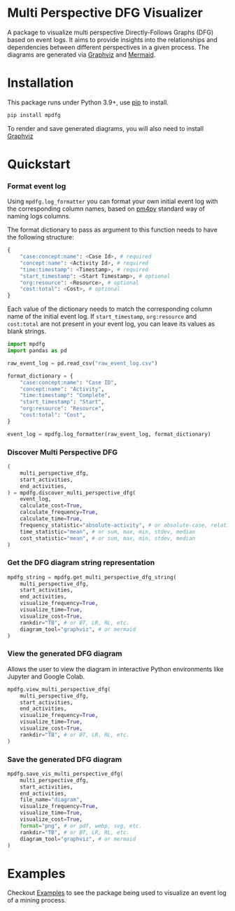# Multi Perspective DFG Visualizer

 A package to visualize multi perspective Directly-Follows Graphs (DFG) based on event logs. It aims to provide insights into the relationships and dependencies between different perspectives in a given process. The diagrams are generated via [Graphviz](https://www.graphviz.org) and  [Mermaid](https://mermaid.js.org).


# Installation
This package runs under Python 3.9+, use [pip](https://pip.pypa.io/en/stable/) to install.
```sh
pip install mpdfg
```
To render and save generated diagrams, you will also need to install [Graphviz](https://www.graphviz.org)

# Quickstart

### Format event log
Using `mpdfg.log_formatter` you can format your own initial event log with the corresponding column names, based on [pm4py](https://pm4py.fit.fraunhofer.de) standard way of naming logs columns.

The format dictionary to pass as argument to this function needs to have the following structure:
```py
{
    "case:concept:name": <Case Id>, # required
    "concept:name": <Activity Id>, # required
    "time:timestamp": <Timestamp>, # required
    "start_timestamp": <Start Timestamp>, # optional
    "org:resource": <Resource>, # optional
    "cost:total": <Cost>, # optional
}
```

Each value of the dictionary needs to match the corresponding column name of the initial event log. If `start_timestamp`, `org:resource` and `cost:total` are not present in your event log, you can leave its values as blank strings.

```py
import mpdfg
import pandas as pd

raw_event_log = pd.read_csv("raw_event_log.csv")

format_dictionary = {
    "case:concept:name": "Case ID",
    "concept:name": "Activity",
    "time:timestamp": "Complete",
    "start_timestamp": "Start",
    "org:resource": "Resource",
    "cost:total": "Cost",
}

event_log = mpdfg.log_formatter(raw_event_log, format_dictionary)

```
### Discover Multi Perspective DFG

```py
(
    multi_perspective_dfg,
    start_activities,
    end_activities,
) = mpdfg.discover_multi_perspective_dfg(
    event_log,
    calculate_cost=True,
    calculate_frequency=True,
    calculate_time=True,
    frequency_statistic="absolute-activity", # or absolute-case, relative-activity, relative-case
    time_statistic="mean", # or sum, max, min, stdev, median
    cost_statistic="mean", # or sum, max, min, stdev, median
)

```

### Get the DFG diagram string representation
```py
mpdfg_string = mpdfg.get_multi_perspective_dfg_string(
    multi_perspective_dfg,
    start_activities,
    end_activities,
    visualize_frequency=True,
    visualize_time=True,
    visualize_cost=True,
    rankdir="TB", # or BT, LR, RL, etc.
    diagram_tool="graphviz", # or mermaid
)

```

### View the generated DFG diagram
Allows the user to view the diagram in interactive Python environments like Jupyter and Google Colab.

```py
mpdfg.view_multi_perspective_dfg(
    multi_perspective_dfg,
    start_activities,
    end_activities,
    visualize_frequency=True,
    visualize_time=True,
    visualize_cost=True,
    rankdir="TB", # or BT, LR, RL, etc.
)
```
### Save the generated DFG diagram

```py
mpdfg.save_vis_multi_perspective_dfg(
    multi_perspective_dfg,
    start_activities,
    end_activities,
    file_name="diagram",
    visualize_frequency=True,
    visualize_time=True,
    visualize_cost=True,
    format="png", # or pdf, webp, svg, etc.
    rankdir="TB", # or BT, LR, RL, etc.
    diagram_tool="graphviz", # or mermaid
)
```

# Examples

Checkout [Examples](https://github.com/nicoabarca/mpdfg/blob/main/examples) to see the package being used to visualize an event log of a mining process.
